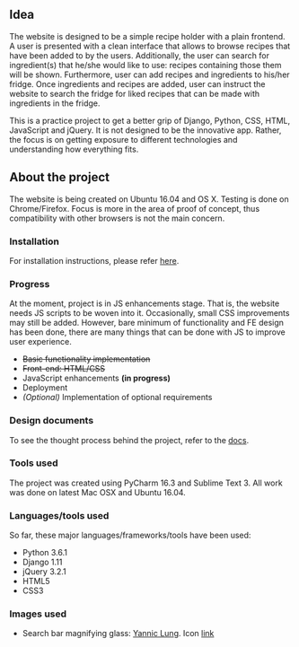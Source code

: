 ## Idea
The website is designed to be a simple recipe holder with a plain frontend. 
A user is presented with a clean interface that allows to browse recipes that 
have been added to by the users. Additionally, the user can search for 
ingredient(s) that he/she would like to use: recipes containing those them will 
be shown. Furthermore, user can add recipes and ingredients to his/her fridge. 
Once ingredients and recipes are added, user can instruct the website to search 
the fridge for liked recipes that can be made with ingredients in the fridge. 

This is a practice project to get a better grip of Django, Python, CSS, HTML, 
JavaScript and jQuery. It is not designed to be the innovative app. Rather, the 
focus is on getting exposure to different technologies and understanding how 
everything fits. 

## About the project
The website is being created on Ubuntu 16.04 and OS X. Testing is done on 
Chrome/Firefox. Focus is more in the area of proof of concept, thus 
compatibility with other browsers is not the main concern. 

### Installation
For installation instructions, please refer 
[here](../../tree/master/docs/installation.md).

### Progress
At the moment, project is in JS enhancements stage. That is, the website needs 
JS scripts to be woven into it. Occasionally, small CSS improvements may still 
be added. However, bare minimum of functionality and FE design has been done, 
there are many things that can be done with JS to improve user experience.
   
   - ~~Basic functionality implementation~~
   - ~~Front-end: HTML/CSS~~
   - JavaScript enhancements __(in progress)__
   - Deployment
   - _(Optional)_ Implementation of optional requirements

### Design documents 
To see the thought process behind the project, refer to the 
[docs](../../tree/master/docs). 

### Tools used
The project was created using PyCharm 16.3 and Sublime Text 3. All work was 
done on latest Mac OSX and Ubuntu 16.04.

### Languages/tools used
So far, these major languages/frameworks/tools have been used:

   - Python 3.6.1
   - Django 1.11
   - jQuery 3.2.1
   - HTML5
   - CSS3


### Images used
- Search bar magnifying glass: [Yannic Lung](https://www.iconfinder.com/yanlu). 
Icon [link](https://www.iconfinder.com/icons/314478/search_icon#size=24)
